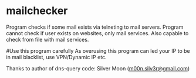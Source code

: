 # mailchecker

Program checks if some mail exists via telneting to mail servers.
Program cannot check if user exists on websites, only mail services.
Also capable to check from file with mail services.

#Use this program carefully
As overusing this program can led your IP to be in mail blacklist, use VPN/Dynamic IP etc.

Thanks to author of dns-query code: Silver Moon (m00n.silv3r@gmail.com)
